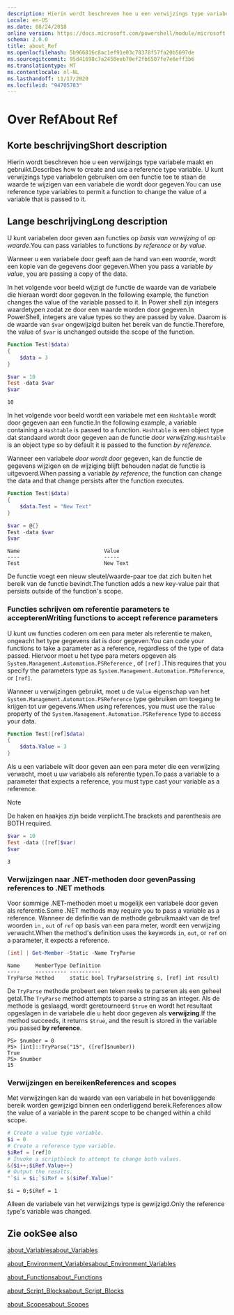 ```yaml
---
description: Hierin wordt beschreven hoe u een verwijzings type variabele maakt en gebruikt. U kunt verwijzings type variabelen gebruiken om een functie toe te staan de waarde te wijzigen van een variabele die wordt door gegeven.
Locale: en-US
ms.date: 08/24/2018
online version: https://docs.microsoft.com/powershell/module/microsoft.powershell.core/about/about_ref?view=powershell-7.2&WT.mc_id=ps-gethelp
schema: 2.0.0
title: about_Ref
ms.openlocfilehash: 5b966816c8ac1ef91e03c78378f57fa20b5697de
ms.sourcegitcommit: 95d41698c7a2450eeb70ef2fb6507fe7e6eff3b6
ms.translationtype: MT
ms.contentlocale: nl-NL
ms.lasthandoff: 11/17/2020
ms.locfileid: "94705783"
---
```

# <a name="about-ref"></a><span data-ttu-id="5f700-104">Over Ref</span><span class="sxs-lookup"><span data-stu-id="5f700-104">About Ref</span></span>

## <a name="short-description"></a><span data-ttu-id="5f700-105">Korte beschrijving</span><span class="sxs-lookup"><span data-stu-id="5f700-105">Short description</span></span>
<span data-ttu-id="5f700-106">Hierin wordt beschreven hoe u een verwijzings type variabele maakt en gebruikt.</span><span class="sxs-lookup"><span data-stu-id="5f700-106">Describes how to create and use a reference type variable.</span></span> <span data-ttu-id="5f700-107">U kunt verwijzings type variabelen gebruiken om een functie toe te staan de waarde te wijzigen van een variabele die wordt door gegeven.</span><span class="sxs-lookup"><span data-stu-id="5f700-107">You can use reference type variables to permit a function to change the value of a variable that is passed to it.</span></span>

## <a name="long-description"></a><span data-ttu-id="5f700-108">Lange beschrijving</span><span class="sxs-lookup"><span data-stu-id="5f700-108">Long description</span></span>

<span data-ttu-id="5f700-109">U kunt variabelen door geven aan functies op *basis van verwijzing* of *op waarde*.</span><span class="sxs-lookup"><span data-stu-id="5f700-109">You can pass variables to functions *by reference* or *by value*.</span></span>

<span data-ttu-id="5f700-110">Wanneer u een variabele door geeft aan de hand van een *waarde*, wordt een kopie van de gegevens door gegeven.</span><span class="sxs-lookup"><span data-stu-id="5f700-110">When you pass a variable *by value*, you are passing a copy of the data.</span></span>

<span data-ttu-id="5f700-111">In het volgende voor beeld wijzigt de functie de waarde van de variabele die hieraan wordt door gegeven.</span><span class="sxs-lookup"><span data-stu-id="5f700-111">In the following example, the function changes the value of the variable passed to it.</span></span> <span data-ttu-id="5f700-112">In Power shell zijn integers waardetypen zodat ze door een waarde worden door gegeven.</span><span class="sxs-lookup"><span data-stu-id="5f700-112">In PowerShell, integers are value types so they are passed by value.</span></span>
<span data-ttu-id="5f700-113">Daarom is de waarde van `$var` ongewijzigd buiten het bereik van de functie.</span><span class="sxs-lookup"><span data-stu-id="5f700-113">Therefore, the value of `$var` is unchanged outside the scope of the function.</span></span>

```powershell
Function Test($data)
{
    $data = 3
}

$var = 10
Test -data $var
$var
```

```output
10
```

<span data-ttu-id="5f700-114">In het volgende voor beeld wordt een variabele met een `Hashtable` wordt door gegeven aan een functie.</span><span class="sxs-lookup"><span data-stu-id="5f700-114">In the following example, a variable containing a `Hashtable` is passed to a function.</span></span> <span data-ttu-id="5f700-115">`Hashtable` is een object type dat standaard wordt door gegeven aan de functie *door verwijzing*.</span><span class="sxs-lookup"><span data-stu-id="5f700-115">`Hashtable` is an object type so by default it is passed to the function *by reference*.</span></span>

<span data-ttu-id="5f700-116">Wanneer een variabele *door wordt door* gegeven, kan de functie de gegevens wijzigen en de wijziging blijft behouden nadat de functie is uitgevoerd.</span><span class="sxs-lookup"><span data-stu-id="5f700-116">When passing a variable *by reference*, the function can change the data and that change persists after the function executes.</span></span>

```powershell
Function Test($data)
{
    $data.Test = "New Text"
}

$var = @{}
Test -data $var
$var
```

```output
Name                           Value
----                           -----
Test                           New Text
```

<span data-ttu-id="5f700-117">De functie voegt een nieuw sleutel/waarde-paar toe dat zich buiten het bereik van de functie bevindt.</span><span class="sxs-lookup"><span data-stu-id="5f700-117">The function adds a new key-value pair that persists outside of the function's scope.</span></span>

### <a name="writing-functions-to-accept-reference-parameters"></a><span data-ttu-id="5f700-118">Functies schrijven om referentie parameters te accepteren</span><span class="sxs-lookup"><span data-stu-id="5f700-118">Writing functions to accept reference parameters</span></span>

<span data-ttu-id="5f700-119">U kunt uw functies coderen om een para meter als referentie te maken, ongeacht het type gegevens dat is door gegeven.</span><span class="sxs-lookup"><span data-stu-id="5f700-119">You can code your functions to take a parameter as a reference, regardless of the type of data passed.</span></span> <span data-ttu-id="5f700-120">Hiervoor moet u het type para meters opgeven als `System.Management.Automation.PSReference` , of `[ref]` .</span><span class="sxs-lookup"><span data-stu-id="5f700-120">This requires that you specify the parameters type as `System.Management.Automation.PSReference`, or `[ref]`.</span></span>

<span data-ttu-id="5f700-121">Wanneer u verwijzingen gebruikt, moet u de `Value` eigenschap van het `System.Management.Automation.PSReference` type gebruiken om toegang te krijgen tot uw gegevens.</span><span class="sxs-lookup"><span data-stu-id="5f700-121">When using references, you must use the `Value` property of the `System.Management.Automation.PSReference` type to access your data.</span></span>

```powershell
Function Test([ref]$data)
{
    $data.Value = 3
}
```

<span data-ttu-id="5f700-122">Als u een variabele wilt door geven aan een para meter die een verwijzing verwacht, moet u uw variabele als referentie typen.</span><span class="sxs-lookup"><span data-stu-id="5f700-122">To pass a variable to a parameter that expects a reference, you must type cast your variable as a reference.</span></span>

> [!NOTE]
> <span data-ttu-id="5f700-123">De haken en haakjes zijn beide verplicht.</span><span class="sxs-lookup"><span data-stu-id="5f700-123">The brackets and parenthesis are BOTH required.</span></span>

```powershell
$var = 10
Test -data ([ref]$var)
$var
```

```output
3
```

### <a name="passing-references-to-net-methods"></a><span data-ttu-id="5f700-124">Verwijzingen naar .NET-methoden door geven</span><span class="sxs-lookup"><span data-stu-id="5f700-124">Passing references to .NET methods</span></span>

<span data-ttu-id="5f700-125">Voor sommige .NET-methoden moet u mogelijk een variabele door geven als referentie.</span><span class="sxs-lookup"><span data-stu-id="5f700-125">Some .NET methods may require you to pass a variable as a reference.</span></span> <span data-ttu-id="5f700-126">Wanneer de definitie van de methode gebruikmaakt van de tref woorden `in` , `out` of `ref` op basis van een para meter, wordt een verwijzing verwacht.</span><span class="sxs-lookup"><span data-stu-id="5f700-126">When the method's definition uses the keywords `in`, `out`, or `ref` on a parameter, it expects a reference.</span></span>

```powershell
[int] | Get-Member -Static -Name TryParse
```

```output
Name     MemberType Definition
----     ---------- ----------
TryParse Method     static bool TryParse(string s, [ref] int result)
```

<span data-ttu-id="5f700-127">De `TryParse` methode probeert een teken reeks te parseren als een geheel getal.</span><span class="sxs-lookup"><span data-stu-id="5f700-127">The `TryParse` method attempts to parse a string as an integer.</span></span> <span data-ttu-id="5f700-128">Als de methode is geslaagd, wordt geretourneerd `$true` en wordt het resultaat opgeslagen in de variabele die u hebt door gegeven als **verwijzing**.</span><span class="sxs-lookup"><span data-stu-id="5f700-128">If the method succeeds, it returns `$true`, and the result is stored in the variable you passed **by reference**.</span></span>

```
PS> $number = 0
PS> [int]::TryParse("15", ([ref]$number))
True
PS> $number
15
```

### <a name="references-and-scopes"></a><span data-ttu-id="5f700-129">Verwijzingen en bereiken</span><span class="sxs-lookup"><span data-stu-id="5f700-129">References and scopes</span></span>

<span data-ttu-id="5f700-130">Met verwijzingen kan de waarde van een variabele in het bovenliggende bereik worden gewijzigd binnen een onderliggend bereik.</span><span class="sxs-lookup"><span data-stu-id="5f700-130">References allow the value of a variable in the parent scope to be changed within a child scope.</span></span>

```powershell
# Create a value type variable.
$i = 0
# Create a reference type variable.
$iRef = [ref]0
# Invoke a scriptblock to attempt to change both values.
&{$i++;$iRef.Value++}
# Output the results.
"`$i = $i;`$iRef = $($iRef.Value)"
```

```output
$i = 0;$iRef = 1
```

<span data-ttu-id="5f700-131">Alleen de variabele van het verwijzings type is gewijzigd.</span><span class="sxs-lookup"><span data-stu-id="5f700-131">Only the reference type's variable was changed.</span></span>

## <a name="see-also"></a><span data-ttu-id="5f700-132">Zie ook</span><span class="sxs-lookup"><span data-stu-id="5f700-132">See also</span></span>

[<span data-ttu-id="5f700-133">about_Variables</span><span class="sxs-lookup"><span data-stu-id="5f700-133">about_Variables</span></span>](about_Variables.md)

[<span data-ttu-id="5f700-134">about_Environment_Variables</span><span class="sxs-lookup"><span data-stu-id="5f700-134">about_Environment_Variables</span></span>](about_Environment_Variables.md)

[<span data-ttu-id="5f700-135">about_Functions</span><span class="sxs-lookup"><span data-stu-id="5f700-135">about_Functions</span></span>](about_Functions.md)

[<span data-ttu-id="5f700-136">about_Script_Blocks</span><span class="sxs-lookup"><span data-stu-id="5f700-136">about_Script_Blocks</span></span>](about_Script_Blocks.md)

[<span data-ttu-id="5f700-137">about_Scopes</span><span class="sxs-lookup"><span data-stu-id="5f700-137">about_Scopes</span></span>](about_scopes.md)

